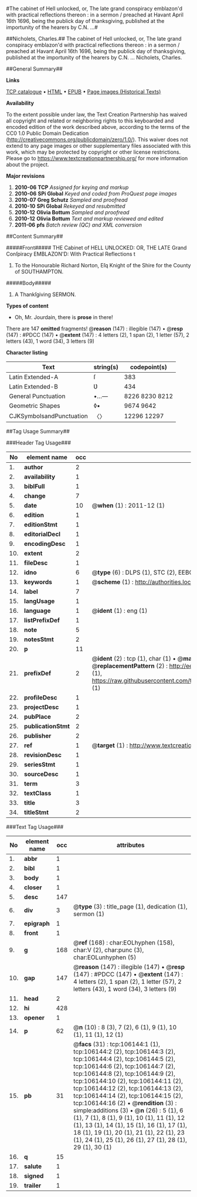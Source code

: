 #The cabinet of Hell unlocked, or, The late grand conspiracy emblazon'd with practical reflections thereon : in a sermon / preached at Havant April 16th 1696, being the publick day of thanksgiving, published at the importunity of the hearers by C.N. ...#

##Nicholets, Charles.##
The cabinet of Hell unlocked, or, The late grand conspiracy emblazon'd with practical reflections thereon : in a sermon / preached at Havant April 16th 1696, being the publick day of thanksgiving, published at the importunity of the hearers by C.N. ...
Nicholets, Charles.

##General Summary##

**Links**

[TCP catalogue](http://www.ota.ox.ac.uk/tcp/)  • 
[HTML](http://tei.it.ox.ac.uk/tcp/Texts-HTML/free/A52/A52285.html)  • 
[EPUB](http://tei.it.ox.ac.uk/tcp/Texts-EPUB/free/A52/A52285.epub) • 
[Page images (Historical Texts)](https://historicaltexts.jisc.ac.uk/eebo-17194904e)

**Availability**

To the extent possible under law, the Text Creation Partnership has waived all copyright and related or neighboring rights to this keyboarded and encoded edition of the work described above, according to the terms of the CC0 1.0 Public Domain Dedication (http://creativecommons.org/publicdomain/zero/1.0/). This waiver does not extend to any page images or other supplementary files associated with this work, which may be protected by copyright or other license restrictions. Please go to https://www.textcreationpartnership.org/ for more information about the project.

**Major revisions**

1. __2010-06__ __TCP__ *Assigned for keying and markup*
1. __2010-06__ __SPi Global__ *Keyed and coded from ProQuest page images*
1. __2010-07__ __Greg Schutz__ *Sampled and proofread*
1. __2010-10__ __SPi Global__ *Rekeyed and resubmitted*
1. __2010-12__ __Olivia Bottum__ *Sampled and proofread*
1. __2010-12__ __Olivia Bottum__ *Text and markup reviewed and edited*
1. __2011-06__ __pfs__ *Batch review (QC) and XML conversion*

##Content Summary##

#####Front#####
THE Cabinet of HELL UNLOCKED: OR, THE LATE Grand Conſpiracy EMBLAZON'D: With Practical Reflections t
1. To the Honourable Richard Norton, Eſq Knight of the Shire for the County of SOUTHAMPTON.

#####Body#####

1. A Thankſgiving SERMON.

**Types of content**

  * Oh, Mr. Jourdain, there is **prose** in there!

There are 147 **omitted** fragments! 
 @__reason__ (147) : illegible (147)  •  @__resp__ (147) : #PDCC (147)  •  @__extent__ (147) : 4 letters (2), 1 span (2), 1 letter (57), 2 letters (43), 1 word (34), 3 letters (9)

**Character listing**


|Text|string(s)|codepoint(s)|
|---|---|---|
|Latin Extended-A|ſ|383|
|Latin Extended-B|Ʋ|434|
|General Punctuation|•…—|8226 8230 8212|
|Geometric Shapes|◊▪|9674 9642|
|CJKSymbolsandPunctuation|〈〉|12296 12297|

##Tag Usage Summary##

###Header Tag Usage###

|No|element name|occ|attributes|
|---|---|---|---|
|1.|__author__|2||
|2.|__availability__|1||
|3.|__biblFull__|1||
|4.|__change__|7||
|5.|__date__|10| @__when__ (1) : 2011-12 (1)|
|6.|__edition__|1||
|7.|__editionStmt__|1||
|8.|__editorialDecl__|1||
|9.|__encodingDesc__|1||
|10.|__extent__|2||
|11.|__fileDesc__|1||
|12.|__idno__|6| @__type__ (6) : DLPS (1), STC (2), EEBO-CITATION (1), OCLC (1), VID (1)|
|13.|__keywords__|1| @__scheme__ (1) : http://authorities.loc.gov/ (1)|
|14.|__label__|7||
|15.|__langUsage__|1||
|16.|__language__|1| @__ident__ (1) : eng (1)|
|17.|__listPrefixDef__|1||
|18.|__note__|5||
|19.|__notesStmt__|2||
|20.|__p__|11||
|21.|__prefixDef__|2| @__ident__ (2) : tcp (1), char (1)  •  @__matchPattern__ (2) : ([0-9\-]+):([0-9IVX]+) (1), (.+) (1)  •  @__replacementPattern__ (2) : http://eebo.chadwyck.com/downloadtiff?vid=$1&page=$2 (1), https://raw.githubusercontent.com/textcreationpartnership/Texts/master/tcpchars.xml#$1 (1)|
|22.|__profileDesc__|1||
|23.|__projectDesc__|1||
|24.|__pubPlace__|2||
|25.|__publicationStmt__|2||
|26.|__publisher__|2||
|27.|__ref__|1| @__target__ (1) : http://www.textcreationpartnership.org/docs/. (1)|
|28.|__revisionDesc__|1||
|29.|__seriesStmt__|1||
|30.|__sourceDesc__|1||
|31.|__term__|3||
|32.|__textClass__|1||
|33.|__title__|3||
|34.|__titleStmt__|2||


###Text Tag Usage###

|No|element name|occ|attributes|
|---|---|---|---|
|1.|__abbr__|1||
|2.|__bibl__|1||
|3.|__body__|1||
|4.|__closer__|1||
|5.|__desc__|147||
|6.|__div__|3| @__type__ (3) : title_page (1), dedication (1), sermon (1)|
|7.|__epigraph__|1||
|8.|__front__|1||
|9.|__g__|168| @__ref__ (168) : char:EOLhyphen (158), char:V (2), char:punc (3), char:EOLunhyphen (5)|
|10.|__gap__|147| @__reason__ (147) : illegible (147)  •  @__resp__ (147) : #PDCC (147)  •  @__extent__ (147) : 4 letters (2), 1 span (2), 1 letter (57), 2 letters (43), 1 word (34), 3 letters (9)|
|11.|__head__|2||
|12.|__hi__|428||
|13.|__opener__|1||
|14.|__p__|62| @__n__ (10) : 8 (3), 7 (2), 6 (1), 9 (1), 10 (1), 11 (1), 12 (1)|
|15.|__pb__|31| @__facs__ (31) : tcp:106144:1 (1), tcp:106144:2 (2), tcp:106144:3 (2), tcp:106144:4 (2), tcp:106144:5 (2), tcp:106144:6 (2), tcp:106144:7 (2), tcp:106144:8 (2), tcp:106144:9 (2), tcp:106144:10 (2), tcp:106144:11 (2), tcp:106144:12 (2), tcp:106144:13 (2), tcp:106144:14 (2), tcp:106144:15 (2), tcp:106144:16 (2)  •  @__rendition__ (3) : simple:additions (3)  •  @__n__ (26) : 5 (1), 6 (1), 7 (1), 8 (1), 9 (1), 10 (1), 11 (1), 12 (1), 13 (1), 14 (1), 15 (1), 16 (1), 17 (1), 18 (1), 19 (1), 20 (1), 21 (1), 22 (1), 23 (1), 24 (1), 25 (1), 26 (1), 27 (1), 28 (1), 29 (1), 30 (1)|
|16.|__q__|15||
|17.|__salute__|1||
|18.|__signed__|1||
|19.|__trailer__|1||
